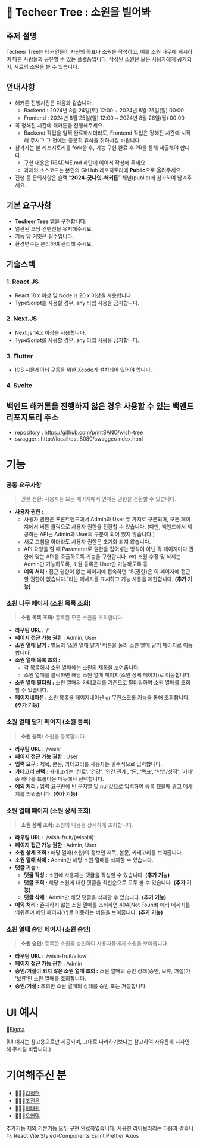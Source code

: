 # 🌳 Techeer Tree : 소원을 빌어봐

## 주제 설명

Techeer Tree는 테커인들이 자신의 목표나 소원을 작성하고, 이를 소원 나무에 게시하여 다른 사람들과 공유할 수 있는 플랫폼입니다. 작성된 소원은 모든 사용자에게 공개되어, 서로의 소원을 볼 수 있습니다.

## 안내사항

- 해커톤 진행시간은 다음과 같습니다.
  - Backend : 2024년 8월 24일(토) 12:00 ~ 2024년 8월 25일(일) 00:00
  - Frontend : 2024년 8월 25일(일) 12:00 ~ 2024년 8월 26일(월) 00:00
- 꼭 정해진 시간에 해커톤을 진행해주세요.
  - Backend 작업을 일찍 완료하시더라도, Frontend 작업은 정해진 시간에 시작해 주시고 그 전에는 충분히 휴식을 취하시길 바랍니다.
- 참가자는 본 레포지토리를 fork한 후, 기능 구현 완료 후 PR을 통해 제출해야 합니다.
  - 구현 내용은 README.md 하단에 이어서 작성해 주세요.
  - 과제의 소스코드는 본인의 GitHub 레포지토리에 **Public**으로 올려주세요.
- 진행 중 문의사항은 슬랙 “**2024-굿나잇-해커톤**” 채널(public)에 참가하여 남겨주세요.

## 기본 요구사항

- **Techeer Tree** 앱을 구현합니다.
- 일관된 코딩 컨벤션을 유지해주세요.
- 기능 당 커밋은 필수입니다.
- 환경변수는 분리하여 관리해 주세요.

## 기술스택

### 1. React.JS

- React 18.x 이상 및 Node.js 20.x 이상을 사용합니다.
- TypeScript를 사용할 경우, any 타입 사용을 금지합니다.

### 2. Next.JS

- Next.js 14.x 이상을 사용합니다.
- TypeScript를 사용할 경우, any 타입 사용을 금지합니다.

### 3. Flutter

- IOS 시뮬레이터 구동을 위한 Xcode가 설치되어 있어야 합니다.

### 4. Svelte

## 백엔드 해커톤을 진행하지 않은 경우 사용할 수 있는 백엔드 리포지토리 주소

- repository : https://github.com/printSANO/wish-tree
- swagger : http://localhost:8080/swagger/index.html

# 기능

### 공통 요구사항

> 권한 전환: 사용자는 모든 페이지에서 언제든 권한을 전환할 수 있습니다.

- **사용자 권한 :**
  - 사용자 권한은 프론트엔드에서 Admin과 User 두 가지로 구분되며, 모든 페이지에서 버튼 클릭으로 사용자 권한을 전환할 수 있습니다. (다만, 백엔드에서 제공하는 API는 Admin과 User의 구분이 되어 있지 않습니다.)
  - 새로 고침을 하더라도 사용자 권한은 초기화 되지 않습니다.
  - API 요청을 할 때 Parameter로 권한을 집어넣는 방식이 아닌 각 페이지마다 권한에 맞는 API를 호출하도록 기능을 구현합니다.
    ex) 소원 수정 및 삭제는 Admin만 가능하도록, 소원 등록은 User만 가능하도록 등
  - **예외 처리 :** 접근 권한이 없는 페이지에 접속하면 “${권한}은 이 페이지에 접근할 권한이 없습니다.”라는 메세지를 표시하고 기능 사용을 제한합니다. **(추가 기능)**

### 소원 나무 페이지 (소원 목록 조회)

> **소원 목록 조회:** 등록된 모든 소원을 조회합니다.

- **라우팅 URL :** ‘/’
- **페이지 접근 가능 권한** : Admin, User
- **소원 열매 달기 :** 별도의 ‘소원 열매 달기’ 버튼을 눌러 소원 열매 달기 페이지로 이동합니다.
- **소원 열매 목록 조회 :**
  - 각 목록에서 소원 열매에는 소원의 제목을 보여줍니다.
  - 소원 열매를 클릭하면 해당 소원 열매 페이지(소원 상세 페이지)로 이동합니다.
- **소원 열매 필터링 :** 소원 열매의 카테고리를 기준으로 필터링하여 소원 열매를 조회할 수 있습니다.
- **페이지네이션 :** 소원 목록을 페이지네이션 or 무한스크롤 기능을 통해 조회합니다. **(추가 기능)**

### 소원 열매 달기 페이지 (소원 등록)

> **소원 등록:** 소원을 등록합니다.

- **라우팅 URL :** ‘/wish’
- **페이지 접근 가능 권한** : User
- **입력 요구 :** 제목, 본문, 카테고리를 사용자는 필수적으로 입력합니다.
- **카테고리 선택 :** 카테고리는 ‘진로’, ‘건강’, ‘인간 관계’, ‘돈’, ‘목표’, ‘학업/성적’, ‘기타’ 중 하나를 드롭다운 메뉴에서 선택합니다.
- **예외 처리 :** 입력 요구란에 빈 문자열 및 null값으로 입력하여 등록 했을때 경고 메세지를 띄워줍니다. **(추가 기능)**

### 소원 열매 페이지 (소원 상세 조회)

> **소원 상세 조회:** 소원의 내용을 상세하게 조회합니다.

- **라우팅 URL :** ‘/wish-fruit/{wishId}’
- **페이지 접근 가능 권한** : Admin, User
- **소원 상세 조회 :** 해당 열매(소원)의 정보인 제목, 본문, 카테고리를 보여줍니다.
- **소원 열매 삭제 :** Admin만 해당 소원 열매를 삭제할 수 있습니다.
- **댓글 기능 :**
  - **댓글 작성 :** 소원에 사용자는 댓글을 작성할 수 있습니다. **(추가 기능)**
  - **댓글 조회 :** 해당 소원에 대한 댓글을 최신순으로 모두 볼 수 있습니다. **(추가 기능)**
  - **댓글 삭제 :** Admin만 해당 댓글을 삭제할 수 있습니다. **(추가 기능)**
- **예외 처리 :** 존재하지 않는 소원 열매를 조회하면 404(Not Found) 에러 메세지를 띄워주며 메인 페이지(’/’)로 이동하는 버튼을 보여줍니다. **(추가 기능)**

### 소원 열매 승인 페이지 (소원 승인)

> **소원 승인:** 등록한 소원을 승인하여 사용자들에게 소원을 보여줍니다.

- **라우팅 URL :** ‘/wish-fruit/allow’
- **페이지 접근 가능 권한** : Admin
- **승인/거절이 되지 않은 소원 열매 조회 :** 소원 열매의 승인 상태(승인, 보류, 거절)가 ‘보류’인 소원 열매를 조회합니다.
- **승인/거절 :** 조회한 소원 열매의 상태를 승인 또는 거절합니다.

# UI 예시

🎨[Figma](https://www.figma.com/design/y4nPreYtI8QTUO4la4y94A/Good-Night-3rd-Hackathon-Frontend?node-id=0-1&t=elt0ukmwQ9d6C2rv-1)

(UI 예시는 참고용으로만 제공되며, 그대로 따라하기보다는 참고하여 자유롭게 디자인해 주시길 바랍니다.)

# 기여해주신 분

- 👩🏻‍💻[김정현](https://github.com/kjeongh)
- 🧑🏻‍💻[조진우](https://github.com/jinoo0306)
- 👨🏻‍💻[정태원](https://github.com/teawon)
- 🧑🏻‍💻[오현택](https://github.com/HyunTaek5)

추가기능 제외 기본기능 모두 구현 완료하였습니다.
사용한 라이브러리는 다음과 같습니다.
React
Vite
Styled-Components
Eslint
Prettier
Axios
